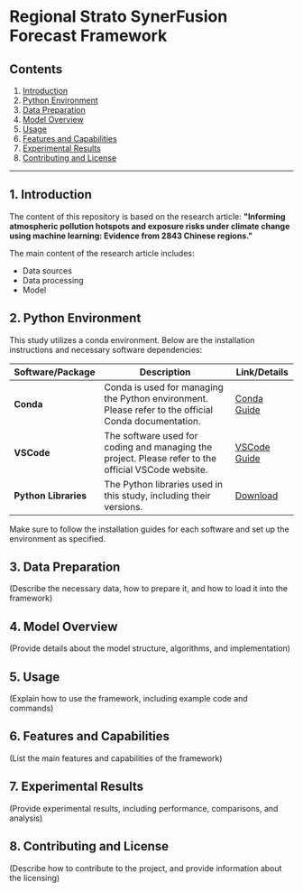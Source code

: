 # Regional Strato SynerFusion Forecast Framework

## Contents

1. [Introduction](#Introduction)
2. [Python Environment](#Python-Environment)
3. [Data Preparation](#Data-Preparation)
4. [Model Overview](#Model-Overview)
5. [Usage](#Usage)
6. [Features and Capabilities](#Features-and-Capabilities)
7. [Experimental Results](#Experimental-Results)
8. [Contributing and License](#Contributing-and-License)

---

## 1. Introduction

The content of this repository is based on the research article:
**"Informing atmospheric pollution hotspots and exposure risks under climate change using machine learning: Evidence from 2843 Chinese regions."**

The main content of the research article includes:
- Data sources
- Data processing
- Model

## 2. Python Environment

This study utilizes a conda environment. Below are the installation instructions and necessary software dependencies:

| Software/Package   | Description                                                         | Link/Details                                                                 |
| ------------------ | ------------------------------------------------------------------- | ---------------------------------------------------------------------------- |
| **Conda**          | Conda is used for managing the Python environment. Please refer to the official Conda documentation. | [Conda Guide](https://www.anaconda.com/docs/tools/anaconda-org/user-guide/main) |
| **VSCode**         | The software used for coding and managing the project. Please refer to the official VSCode website. | [VSCode Guide](https://code.visualstudio.com/docs)                          |
| **Python Libraries** | The Python libraries used in this study, including their versions.  | [Download](https://github.com/your-repo-path/HN_Environment.yaml) |

Make sure to follow the installation guides for each software and set up the environment as specified.

## 3. Data Preparation

(Describe the necessary data, how to prepare it, and how to load it into the framework)

## 4. Model Overview

(Provide details about the model structure, algorithms, and implementation)

## 5. Usage

(Explain how to use the framework, including example code and commands)

## 6. Features and Capabilities

(List the main features and capabilities of the framework)

## 7. Experimental Results

(Provide experimental results, including performance, comparisons, and analysis)

## 8. Contributing and License

(Describe how to contribute to the project, and provide information about the licensing)
